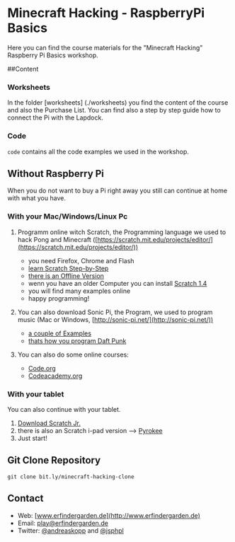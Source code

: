 # Minecraft Hacking - RaspberryPi Basics

Here you can find the course materials for the "Minecraft Hacking" Raspberry Pi Basics workshop.



##Content

### Worksheets

In the folder [worksheets] (./worksheets) you find the  content of the course and also the Purchase List. You can find also a step by step guide how to connect the Pi with the Lapdock.

### Code

`code` contains all the code examples we used in the workshop.

## Without Raspberry Pi

When you do not want to buy a Pi right away you still can continue at home with what you have. 

### With your Mac/Windows/Linux Pc

1. Programm online witch Scratch, the Programming language we used to hack Pong and Minecraft ([https://scratch.mit.edu/projects/editor/](https://scratch.mit.edu/projects/editor/))
	* you need Firefox, Chrome and Flash
	* [learn Scratch Step-by-Step](https://scratch.mit.edu/projects/editor/?tip_bar=getStarted)
	* [there is an Offline Version](https://scratch.mit.edu/scratch2download/)
	* wenn you have an older Computer you can install  [Scratch 1.4](https://scratch.mit.edu/scratch_1.4/) 
	* you will find many examples online
	* happy programming!


2. You can also download Sonic Pi, the Program, we used to program music (Mac or Windows, [http://sonic-pi.net/](http://sonic-pi.net/))
	* [a couple of Examples ](http://sonic-pi.net/)
	* [thats how you program Daft Punk](https://aimxhaisse.com/aerodynamic-everything-en.html) 

3. You can also do some online courses:

	* [Code.org](https://code.org/)
	* [Codeacademy.org](https://www.codecademy.com/)

### With your tablet

You can also continue with your tablet. 

1. [Download Scratch Jr.](http://www.scratchjr.org/)
2. there is also an Scratch i-pad version --> [Pyrokee](https://itunes.apple.com/us/app/pyonkee/id905012686?mt=8)
3. Just start!


## Git Clone Repository

`git clone bit.ly/minecraft-hacking-clone`


## Contact

* Web: [www.erfindergarden.de](http://www.erfindergarden.de)
* Email: [play@erfindergarden.de](mailto:play@erfindergarden.de)
* Twitter: [@andreaskopp](https://twitter.com/andreaskopp) and [@jsphpl](https://twitter.com/jsphpl)